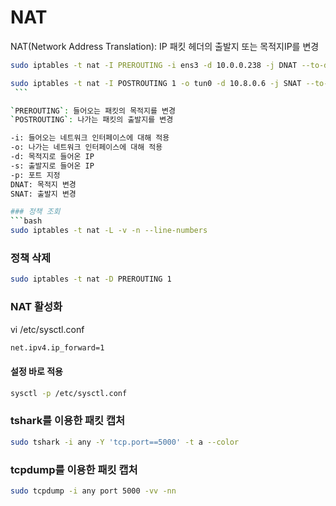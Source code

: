 
# NAT 

NAT(Network Address Translation): IP 패킷 헤더의 출발지 또는 목적지IP를 변경

```bash
sudo iptables -t nat -I PREROUTING -i ens3 -d 10.0.0.238 -j DNAT --to-destination 10.8.0.6

sudo iptables -t nat -I POSTROUTING 1 -o tun0 -d 10.8.0.6 -j SNAT --to-source 10.0.0.238
 ```

`PREROUTING`: 들어오는 패킷의 목적지를 변경
`POSTROUTING`: 나가는 패킷의 출발지를 변경

-i: 들어오는 네트워크 인터페이스에 대해 적용
-o: 나가는 네트워크 인터페이스에 대해 적용
-d: 목적지로 들어온 IP
-s: 출발지로 들어온 IP
-p: 포트 지정
DNAT: 목적지 변경
SNAT: 출발지 변경

### 정책 조회
```bash
sudo iptables -t nat -L -v -n --line-numbers
```

### 정책 삭제

```bash
sudo iptables -t nat -D PREROUTING 1
```

### NAT 활성화

vi /etc/sysctl.conf

```bash
net.ipv4.ip_forward=1
```
  
#### 설정 바로 적용

```bash
sysctl -p /etc/sysctl.conf
```

### tshark를 이용한 패킷 캡처

```bash
sudo tshark -i any -Y 'tcp.port==5000' -t a --color
```

### tcpdump를 이용한 패킷 캡처

```bash
sudo tcpdump -i any port 5000 -vv -nn
```
